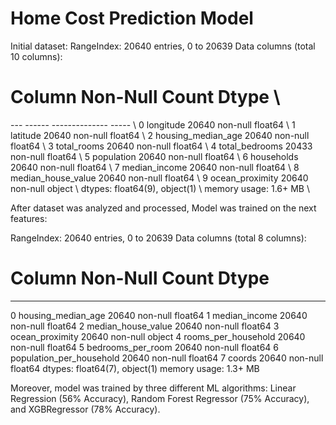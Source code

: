 # Home Cost Prediction Model

Initial dataset:
RangeIndex: 20640 entries, 0 to 20639
Data columns (total 10 columns):
 #   Column              Non-Null Count  Dtype  \\
---  ------              --------------  -----  \\
 0   longitude           20640 non-null  float64 \\
 1   latitude            20640 non-null  float64 \\
 2   housing_median_age  20640 non-null  float64 \\
 3   total_rooms         20640 non-null  float64 \\
 4   total_bedrooms      20433 non-null  float64 \\
 5   population          20640 non-null  float64 \\
 6   households          20640 non-null  float64 \\
 7   median_income       20640 non-null  float64 \\
 8   median_house_value  20640 non-null  float64 \\ 
 9   ocean_proximity     20640 non-null  object \\ 
dtypes: float64(9), object(1) \\
memory usage: 1.6+ MB \\


After dataset was analyzed and processed, Model was trained on the next features:

RangeIndex: 20640 entries, 0 to 20639
Data columns (total 8 columns):
 #   Column                    Non-Null Count  Dtype  
---  ------                    --------------  -----  
 0   housing_median_age        20640 non-null  float64
 1   median_income             20640 non-null  float64
 2   median_house_value        20640 non-null  float64
 3   ocean_proximity           20640 non-null  object 
 4   rooms_per_household       20640 non-null  float64
 5   bedrooms_per_room         20640 non-null  float64
 6   population_per_household  20640 non-null  float64
 7   coords                    20640 non-null  float64
dtypes: float64(7), object(1)
memory usage: 1.3+ MB

Moreover, model was trained by three different ML algorithms: Linear Regression (56% Accuracy), Random Forest Regressor (75% Accuracy), and XGBRegressor (78% Accuracy).
